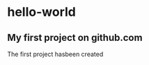 # hello-world
My first project on github.com
----------------------------
The first project hasbeen created 
